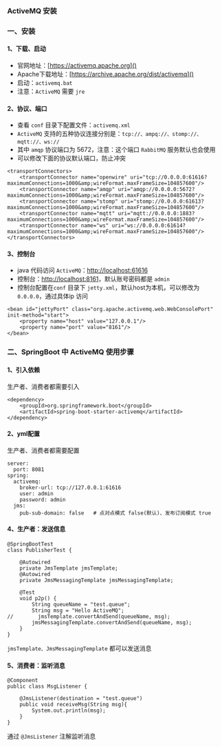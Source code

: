 ###  ActiveMQ 安装
###  一、安装
#### 1、下载、启动
* 官网地址：[https://activemq.apache.org]()
* Apache下载地址：[https://archive.apache.org/dist/activemq]()
* 启动：`activemq.bat`
* 注意：`ActiveMQ` 需要 `jre`

#### 2、协议、端口
* 查看 `conf` 目录下配置文件：`activemq.xml`
* `ActiveMQ` 支持的五种协议连接分别是：`tcp://、ampq://、stomp://、mqtt://、ws://` 
* 其中 `amqp` 协议端口为 5672，注意：这个端口 `RabbitMQ` 服务默认也会使用
* 可以修改下面的协议默认端口，防止冲突

```
<transportConnectors>
    <transportConnector name="openwire" uri="tcp://0.0.0.0:61616?maximumConnections=1000&amp;wireFormat.maxFrameSize=104857600"/>
    <transportConnector name="amqp" uri="amqp://0.0.0.0:5672?maximumConnections=1000&amp;wireFormat.maxFrameSize=104857600"/>
    <transportConnector name="stomp" uri="stomp://0.0.0.0:61613?maximumConnections=1000&amp;wireFormat.maxFrameSize=104857600"/>
    <transportConnector name="mqtt" uri="mqtt://0.0.0.0:1883?maximumConnections=1000&amp;wireFormat.maxFrameSize=104857600"/>
    <transportConnector name="ws" uri="ws://0.0.0.0:61614?maximumConnections=1000&amp;wireFormat.maxFrameSize=104857600"/>
</transportConnectors>
```

#### 3、控制台
* java 代码访问 `ActiveMQ`：[http://localhost:61616]()
* 控制台：[http://localhost:8161]()，默认账号密码都是 `admin`
* 控制台配置在`conf` 目录下 `jetty.xml`，默认host为本机，可以修改为 `0.0.0.0`，通过具体ip 访问

```
<bean id="jettyPort" class="org.apache.activemq.web.WebConsolePort" init-method="start">
    <property name="host" value="127.0.0.1"/>
    <property name="port" value="8161"/>
</bean>
```




###  二、SpringBoot 中 ActiveMQ 使用步骤
#### 1、引入依赖
生产者、消费者都需要引入

```
<dependency>
    <groupId>org.springframework.boot</groupId>
    <artifactId>spring-boot-starter-activemq</artifactId>
</dependency>
```

#### 2、yml配置
生产者、消费者都需要配置

```
server:
  port: 8081
spring:
  activemq:
    broker-url: tcp://127.0.0.1:61616
    user: admin
    password: admin
  jms:
    pub-sub-domain: false   # 点对点模式 false(默认)、发布订阅模式 true
```
 
 
#### 4、生产者：发送信息
```
@SpringBootTest
class PublisherTest {

    @Autowired
    private JmsTemplate jmsTemplate;
    @Autowired
    private JmsMessagingTemplate jmsMessagingTemplate;

    @Test
    void p2p() {
        String queueName = "test.queue";
        String msg = "Hello ActiveMQ";
//        jmsTemplate.convertAndSend(queueName, msg);
        jmsMessagingTemplate.convertAndSend(queueName, msg);
    }
}
```

`jmsTemplate、JmsMessagingTemplate` 都可以发送消息

#### 5、消费者：监听消息
```
@Component
public class MsgListener {

    @JmsListener(destination = "test.queue")
    public void receiveMsg(String msg){
        System.out.println(msg);
    }
}
```

通过 `@JmsListener` 注解监听消息

